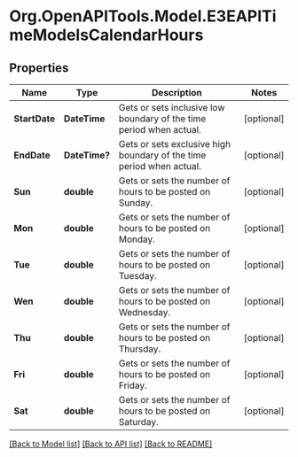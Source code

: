 
# Org.OpenAPITools.Model.E3EAPITimeModelsCalendarHours

## Properties

Name | Type | Description | Notes
------------ | ------------- | ------------- | -------------
**StartDate** | **DateTime** | Gets or sets inclusive low boundary of the time period when actual. | [optional] 
**EndDate** | **DateTime?** | Gets or sets exclusive high boundary of the time period when actual. | [optional] 
**Sun** | **double** | Gets or sets the number of hours to be posted on Sunday. | [optional] 
**Mon** | **double** | Gets or sets the number of hours to be posted on Monday. | [optional] 
**Tue** | **double** | Gets or sets the number of hours to be posted on Tuesday. | [optional] 
**Wen** | **double** | Gets or sets the number of hours to be posted on Wednesday. | [optional] 
**Thu** | **double** | Gets or sets the number of hours to be posted on Thursday. | [optional] 
**Fri** | **double** | Gets or sets the number of hours to be posted on Friday. | [optional] 
**Sat** | **double** | Gets or sets the number of hours to be posted on Saturday. | [optional] 

[[Back to Model list]](../README.md#documentation-for-models)
[[Back to API list]](../README.md#documentation-for-api-endpoints)
[[Back to README]](../README.md)

